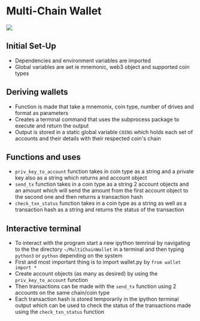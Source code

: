 # Multi-Chain Wallet

![](https://previews.123rf.com/images/fdmsd8yea/fdmsd8yea1901/fdmsd8yea190100331/117444763-lots-of-chains.jpg)

## Initial Set-Up

* Dependencies and environment variables are imported
* Global variables are aet ie mnemonic, web3 object and supported coin types

## Deriving wallets

* Function is made that take a mnemonix, coin type, number of drives and format as parameters
* Creates a terminal command that uses the subprocess package to execute and return the output
* Output is stored in a static global variable ```COINS``` which holds each set of accounts and their details with their respected coin's chain

## Functions and uses

* ```priv_key_to_account``` function takes in coin type as a string and a private key also as a string which returns and account object
* ```send_tx``` function takes in a coin type as a string 2 account objects and an amount which will send the amount from the first account object to the second one and then returns a transaction hash
* ```check_txn_status``` function takes in a coin type as a string as well as a transaction hash as a string and returns the status of the transaction

## Interactive terminal

* To interact with the program start a new ipython temrinal by navigating to the the directory ```~/MultiChainWallet``` in a terminal and then typing ```python3``` or ```python``` depending on the system
* First and most important thing is to import wallet.py by ```from wallet import *```
* Create account objects (as many as desired) by using the ```priv_key_to_account``` function
* Then transactions can be made with the ```send_tx``` function using 2 accounts on the same chain/coin type
* Each transaction hash is stored temporarily in the ipython terminal output which can be used to check the status of the transactions made using the ```check_txn_status``` function
